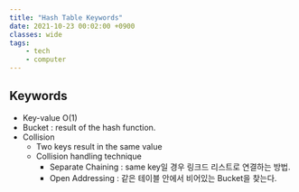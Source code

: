 ```yaml
---
title: "Hash Table Keywords"
date: 2021-10-23 00:02:00 +0900
classes: wide
tags:
    - tech
    - computer
---
```


## Keywords
- Key-value O(1)
- Bucket : result of the hash function.
- Collision
    - Two keys result in the same value
    - Collision handling technique
        - Separate Chaining : same key일 경우 링크드 리스트로 연결하는 방법.
        - Open Addressing : 같은 테이블 안에서 비어있는 Bucket을 찾는다.
